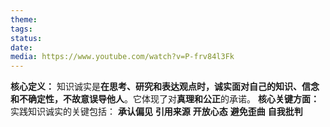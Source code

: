 ```yaml
---
theme:
tags:
status:
date:
media: https://www.youtube.com/watch?v=P-frv84l3Fk
---
```

**核心定义：** 知识诚实是**在思考、研究和表达观点时，诚实面对自己的知识、信念和不确定性，不故意误导他人**。它体现了对**真理和公正**的承诺。
 **核心关键方面：** 实践知识诚实的关键包括：
      **承认偏见**
      **引用来源**
      **开放心态**
      **避免歪曲**
      **自我批判**

